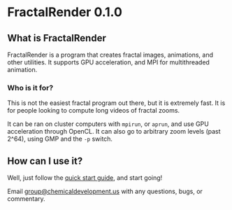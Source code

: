 # FractalRender 0.1.0

## What is FractalRender

FractalRender is a program that creates fractal images, animations, and other utilities. It supports GPU acceleration, and MPI for multithreaded animation.

### Who is it for?

This is not the easiest fractal program out there, but it is extremely fast. It is for people looking to compute long videos of fractal zooms.

It can be ran on cluster computers with `mpirun`, or `aprun`, and use GPU acceleration through OpenCL. It can also go to arbitrary zoom levels (past 2^64), using GMP and the `-p` switch.

## How can I use it?

Well, just follow the [quick start guide](./#/quickstart), and start going!


Email <group@chemicaldevelopment.us> with any questions, bugs, or commentary.

